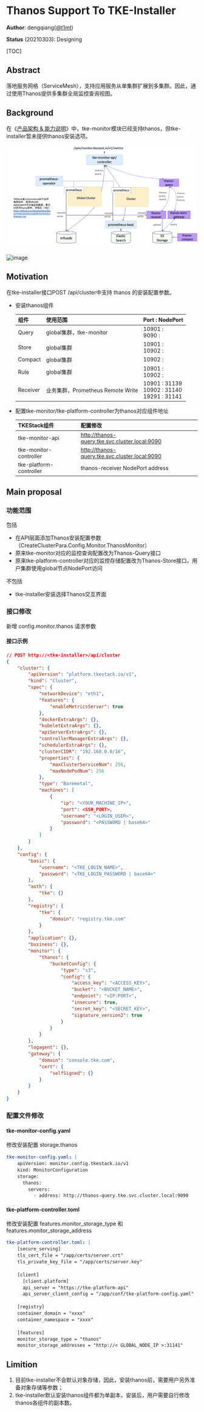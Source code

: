 # Thanos Support To TKE-Installer

**Author**: dengqiang([@t1mt](https://github.com/t1mt))

**Status** (20210303): Designing

[TOC]

## Abstract

落地服务网格（ServiceMesh），支持应用服务从单集群扩展到多集群。因此，通过使用Thanos提供多集群全局监控查询视图。

## Background

在《[产品架构 & 能力说明](https://github.com/tkestack/tke/blob/master/docs/guide/zh-CN/installation/installation-architecture.md#monitor--notify-%E7%BB%84%E4%BB%B6)》中，tke-monitor模块已经支持thanos，但tke-installer暂未提供thanos安装选项。

![image](https://raw.githubusercontent.com/tkestack/tke/master/docs/images/monitor.png)

![image](https://user-images.githubusercontent.com/2208260/108940746-df605c80-768e-11eb-8c8d-99919866bea0.png)

## Motivation

在tke-installer接口POST /api/cluster中支持 thanos 的安装配置参数。

- 安装thanos组件

  | 组件     | 使用范围                          | Port : NodePort                                       |
  | -------- | --------------------------------- | ----------------------------------------------------- |
  | Query    | global集群，tke-monitor           | 10901 : <br/>9090 : <br/>                             |
  | Store    | global集群                        | 10901 : <br>10902 : <br>                              |
  | Compact  | global集群                        | 10902 : <br>                                          |
  | Rule     | global集群                        | 10901 : <br/>10902 : <br/>                            |
  | Receiver | 业务集群，Prometheus Remote Write | 10901 : 31139<br/>10902 : 31140<br/>19291 : 31141<br> |

- 配置tke-monitor/tke-platform-controller为thanos对应组件地址

  | TKEStack组件            | 配置修改                                       |
  | ----------------------- | ---------------------------------------------- |
  | tke-monitor-api         | http://thanos-query.tke.svc.cluster.local:9090 |
  | tke-monitor-controller  | http://thanos-query.tke.svc.cluster.local:9090 |
  | tke-platform-controller | thanos-receiver NodePort address               |

## Main proposal

### 功能范围

包括

- 在API层面添加Thanos安装配置参数（CreateClusterPara.Config.Monitor.ThanosMonitor）
- 原来tke-monitor对应的监控查询配置改为Thanos-Query接口
- 原来tke-platform-controller对应的监控存储配置改为Thanos-Store接口，用户集群使用global节点NodePort访问

不包括

- tke-installer安装选择Thanos交互界面



### 接口修改

新增 config.monitor.thanos 请求参数

#### 接口示例

```json
// POST http://<tke-installer>/api/cluster
{
    "cluster": {
        "apiVersion": "platform.tkestack.io/v1",
        "kind": "Cluster",
        "spec": {
            "networkDevice": "eth1",
            "features": {
                "enableMetricsServer": true
            },
            "dockerExtraArgs": {},
            "kubeletExtraArgs": {},
            "apiServerExtraArgs": {},
            "controllerManagerExtraArgs": {},
            "schedulerExtraArgs": {},
            "clusterCIDR": "192.168.0.0/16",
            "properties": {
                "maxClusterServiceNum": 256,
                "maxNodePodNum": 256
            },
            "type": "Baremetal",
            "machines": [
                {
                    "ip": "<YOUR_MACHINE_IP>",
                    "port": <SSH_PORT>,
                    "username": "<LOGIN_USER>",
                    "password": "<PASSWORD | base64>"
                }
            ]
        }
    },
    "config": {
        "basic": {
            "username": "<TKE_LOGIN_NAME>",
            "password": "<TKE_LOGIN_PASSWORD | base64>"
        },
        "auth": {
            "tke": {}
        },
        "registry": {
            "tke": {
                "domain": "registry.tke.com"
            }
        },
        "application": {},
        "business": {},
        "monitor": {
            "thanos": {
                "bucketConfig": {
                    "type": "s3",
                    "config": {
                        "access_key": "<ACCESS_KEY>",
                        "bucket": "<BUCKET_NAME>",
                        "endpoint": "<IP:PORT>",
                        "insecure": true,
                        "secret_key": "<SECRET_KEY>",
                        "signature_version2": true
                    }
                }
            }
        },
        "logagent": {},
        "gateway": {
            "domain": "console.tke.com",
            "cert": {
                "selfSigned": {}
            }
        }
    }
}
```



### 配置文件修改

#### tke-monitor-config.yaml

修改安装配置 storage.thanos

```yaml
tke-monitor-config.yaml: |
    apiVersion: monitor.config.tkestack.io/v1
    kind: MonitorConfiguration
    storage:
      thanos:
        servers:
          - address: http://thanos-query.tke.svc.cluster.local:9090
```

#### tke-platform-controller.toml

修改安装配置 features.monitor_storage_type 和 features.monitor_storage_address

```yaml
tke-platform-controller.toml: |
    [secure_serving]
    tls_cert_file = "/app/certs/server.crt"
    tls_private_key_file = "/app/certs/server.key"

    [client]
      [client.platform]
      api_server = "https://tke-platform-api"
      api_server_client_config = "/app/conf/tke-platform-config.yaml"

    [registry]
    container_domain = "xxxx"
    container_namespace = "xxxx"

    [features]
    monitor_storage_type = "thanos"
    monitor_storage_addresses = "http://< GLOBAL_NODE_IP >:31141"
```



## Limition
1. 目前tke-installer不会默认对象存储，因此，安装thanos前，需要用户另外准备对象存储等参数；
2. tke-installer默认安装thanos组件都为单副本，安装后，用户需要自行修改thanos各组件的副本数。


